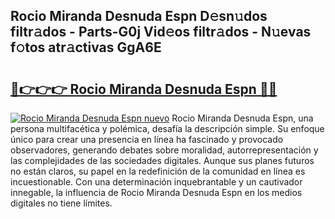 ## Rocio Miranda Desnuda Espn D𝚎sn𝚞dos filtr𝚊dos - Parts-G0j Vid𝚎os filtr𝚊dos - N𝚞evas f𝚘tos atr𝚊ctivas GgA6E

# <h2><a href="http://mb64dka.tromn.icu/?c=Rocio+Miranda+Desnuda+Espn">🔗👉👉👉 Rocio Miranda Desnuda Espn 🔗🔗</a></h2>

[![Rocio Miranda Desnuda Espn nuevo](https://i.imgur.com/pEAQMta.gif)](http://mb64dka.tromn.icu/?c=Rocio+Miranda+Desnuda+Espn)
Rocio Miranda Desnuda Espn, una persona multifacética y polémica, desafía la descripción simple. Su enfoque único para crear una presencia en línea ha fascinado y provocado observadores, generando debates sobre moralidad, autorrepresentación y las complejidades de las sociedades digitales. Aunque sus planes futuros no están claros, su papel en la redefinición de la comunidad en línea es incuestionable. Con una determinación inquebrantable y un cautivador innegable, la influencia de Rocio Miranda Desnuda Espn en los medios digitales no tiene límites.
